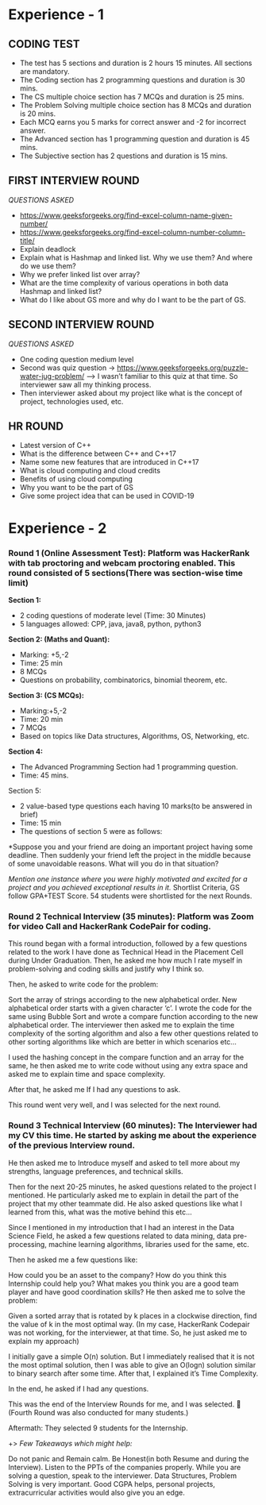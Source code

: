 # Experience - 1

## CODING TEST

- The test has 5 sections and duration is 2 hours 15 minutes. All sections are mandatory.
- The Coding section has 2 programming questions and duration is 30 mins.
- The CS multiple choice section has 7 MCQs and duration is 25 mins.
- The Problem Solving multiple choice section has 8 MCQs and duration is 20 mins.
- Each MCQ earns you 5 marks for correct answer and -2 for incorrect answer.
- The Advanced section has 1 programming question and duration is 45 mins.
- The Subjective section has 2 questions and duration is 15 mins.


## FIRST INTERVIEW ROUND

*QUESTIONS ASKED*

- https://www.geeksforgeeks.org/find-excel-column-name-given-number/
- https://www.geeksforgeeks.org/find-excel-column-number-column-title/
- Explain deadlock
- Explain what is Hashmap and linked list. Why we use them? And where do we use them?
- Why we prefer linked list over array?
- What are the time complexity of various operations in both data Hashmap and linked list?
- What do I like about GS more and why do I want to be the part of GS.

## SECOND INTERVIEW ROUND

*QUESTIONS ASKED*

- One coding question medium level
- Second was quiz question  -> https://www.geeksforgeeks.org/puzzle-water-jug-problem/  –> I wasn’t familiar to this quiz at that time. So interviewer saw all my thinking process.
- Then interviewer asked about my project like what is the concept of project, technologies used, etc.


## HR ROUND

- Latest version of C++
- What is the difference between C++ and C++17
- Name some new features that are introduced in C++17
- What is cloud computing and cloud credits
- Benefits of using cloud computing
- Why you want to be the part of GS
- Give some project idea that can be used in COVID-19





# Experience - 2

### Round 1 (Online Assessment Test): Platform was HackerRank with tab proctoring and webcam proctoring enabled. This round consisted of 5 sections(There was section-wise time limit)

**Section 1:**

- 2 coding questions of moderate level (Time: 30 Minutes)
- 5 languages allowed: CPP, java, java8, python, python3

**Section 2: (Maths and Quant):**

- Marking: +5,-2
- Time: 25 min
- 8 MCQs
- Questions on probability, combinatorics, binomial theorem, etc.

**Section 3: (CS MCQs):**

- Marking:+5,-2
- Time: 20 min
- 7 MCQs
- Based on topics like Data structures, Algorithms, OS, Networking, etc.

**Section 4:**

- The Advanced Programming Section had 1 programming question.
- Time: 45 mins.

Section 5:

- 2 value-based type questions each having 10 marks(to be answered in brief)
- Time: 15 min
- The questions of section 5 were as follows:

*Suppose you and your friend are doing an important project having some deadline. Then suddenly your friend left the project in the middle because of some unavoidable reasons. What will you do in that situation?

*Mention one instance where you were highly motivated and excited for a project and you achieved exceptional results in it.*
Shortlist Criteria, GS follow GPA+TEST Score. 54 students were shortlisted for the next Rounds.

### Round 2 Technical Interview (35 minutes): Platform was Zoom for video Call and HackerRank CodePair for coding.

This round began with a formal introduction, followed by a few questions related to the work I have done as Technical Head in the Placement Cell during Under Graduation. Then, he asked me how much I rate myself in problem-solving and coding skills and justify why I think so.

Then, he asked to write code for the problem:

Sort the array of strings according to the new alphabetical order. New alphabetical order starts with a given character ‘c’.
I wrote the code for the same using Bubble Sort and wrote a compare function according to the new alphabetical order. The interviewer then asked me to explain the time complexity of the sorting algorithm and also a few other questions related to other sorting algorithms like which are better in which scenarios etc…

I used the hashing concept in the compare function and an array for the same, he then asked me to write code without using any extra space and asked me to explain time and space complexity.

After that, he asked me If I had any questions to ask.




This round went very well, and I was selected for the next round.

### Round 3 Technical Interview (60 minutes): The Interviewer had my CV this time. He started by asking me about the experience of the previous Interview round.

He then asked me to Introduce myself and asked to tell more about my strengths, language preferences, and technical skills.

Then for the next 20-25 minutes, he asked questions related to the project I mentioned. He particularly asked me to explain in detail the part of the project that my other teammate did. He also asked questions like what I learned from this, what was the motive behind this etc…

Since I mentioned in my introduction that I had an interest in the Data Science Field, he asked a few questions related to data mining, data pre-processing, machine learning algorithms, libraries used for the same, etc.

Then he asked me a few questions like:

How could you be an asset to the company?
How do you think this Internship could help you?
What makes you think you are a good team player and have good coordination skills?
He then asked me to solve the problem: 

Given a sorted array that is rotated by k places in a clockwise direction, find the value of k in the most optimal way.
(In my case, HackerRank Codepair was not working, for the interviewer, at that time. So, he just asked me to explain my approach)

I initially gave a simple O(n) solution. But I immediately realised that it is not the most optimal solution, then I was able to give an O(logn) solution similar to binary search after some time. After that, I explained it’s Time Complexity.

In the end, he asked if I had any questions. 

This was the end of the Interview Rounds for me, and I was selected. 🙂 (Fourth Round was also conducted for many students.)

Aftermath: They selected 9 students for the Internship.

+> *Few Takeaways which might help:*

Do not panic and Remain calm. Be Honest(in both Resume and during the Interview).
Listen to the PPTs of the companies properly.
While you are solving a question, speak to the interviewer.
Data Structures, Problem Solving is very important. Good CGPA helps, personal projects, extracurricular activities would also give you an edge.
